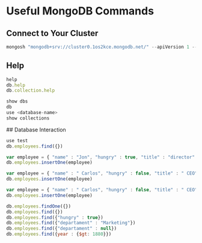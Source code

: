 # Useful MongoDB Commands 

## Connect to Your Cluster
```javascript
mongosh "mongodb+srv://cluster0.1os2kce.mongodb.net/" --apiVersion 1 --username xxxx
```

## Help

```javascript
help
db.help
db.collection.help

show dbs
db
use <database-name>
show collections 
```

## Database Interaction

```javascript
use test
db.employees.find({}) 

var employee = { "name" : "Jon", "hungry" : true, "title" : "director" }
db.employees.insertOne(employee) 

var employee = { "name" : " Carlos", "hungry" : false, "title" : " CEO" }
db.employees.insertOne(employee) 

var employee = { "name" : " Carlos", "hungry" : false, "title" : " CEO", year: 1990}
db.employees.insertOne(employee) 

db.employees.findOne({})
db.employees.find({})
db.employees.find({"hungry" : true})
db.employees.find({"departament" : "Marketing"})
db.employees.find({"departament" : null})
db.employees.find({year : {$gt: 1880}})
```
